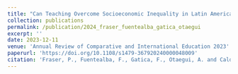 ```yaml
---
title: "Can Teaching Overcome Socioeconomic Inequality in Latin America? A Trend Analysis Using Erce Data"
collection: publications
permalink: /publication/2024_fraser_fuentealba_gatica_otaegui
excerpt: ''
date: 2023-12-11
venue: 'Annual Review of Comparative and International Education 2023'
paperurl: 'https://doi.org/10.1108/s1479-367920240000048009'
citation: 'Fraser, P., Fuentealba, F., Gatica, F., Otaegui, A. and Calderón, C.H. (2024), "Can Teaching Overcome Socioeconomic Inequality in Latin America? A Trend Analysis Using Erce Data", Wiseman, A.W. (Ed.) Annual Review of Comparative and International Education 2023 (International Perspectives on Education and Society, Vol. 48)'
---
```

